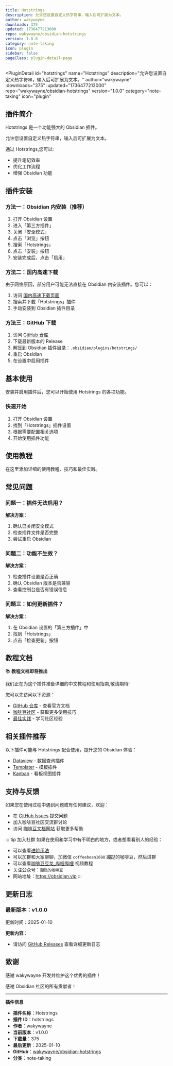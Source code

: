 ```yaml
---
title: Hotstrings
description: 允许您设置自定义热字符串，输入后可扩展为文本。
author: wakywayne
downloads: 375
updated: 1736477213000
repo: wakywayne/obsidian-hotstrings
version: 1.0.0
category: note-taking
icon: plugin
sidebar: false
pageClass: plugin-detail-page
---
```


<PluginDetail
  id="hotstrings"
  name="Hotstrings"
  description="允许您设置自定义热字符串，输入后可扩展为文本。"
  author="wakywayne"
  :downloads="375"
  :updated="1736477213000"
  repo="wakywayne/obsidian-hotstrings"
  version="1.0.0"
  category="note-taking"
  icon="plugin"
>

<!-- AUTO_GENERATED_START -->
## 插件简介

Hotstrings 是一个功能强大的 Obsidian 插件。

允许您设置自定义热字符串，输入后可扩展为文本。

通过 Hotstrings,您可以:

- 提升笔记效率
- 优化工作流程
- 增强 Obsidian 功能

<!-- AUTO_GENERATED_END -->

<!-- AUTO_GENERATED_START -->
## 插件安装

### 方法一：Obsidian 内安装（推荐）

1. 打开 Obsidian 设置
2. 进入「第三方插件」
3. 关闭「安全模式」
4. 点击「浏览」按钮
5. 搜索「Hotstrings」
6. 点击「安装」按钮
7. 安装完成后，点击「启用」

### 方法二：国内高速下载

由于网络原因，部分用户可能无法直接在 Obsidian 内安装插件。您可以：

1. 访问 [国内高速下载页面](/zh/documentation/obsidian-plugins-download.html)
2. 搜索并下载「Hotstrings」插件
3. 手动安装到 Obsidian 插件目录

### 方法三：GitHub 下载

1. 访问 [GitHub 仓库](https://github.com/wakywayne/obsidian-hotstrings)
2. 下载最新版本的 Release
3. 解压到 Obsidian 插件目录：`.obsidian/plugins/hotstrings/`
4. 重启 Obsidian
5. 在设置中启用插件

## 基本使用

安装并启用插件后，您可以开始使用 Hotstrings 的各项功能。

### 快速开始

1. 打开 Obsidian 设置
2. 找到「Hotstrings」插件设置
3. 根据需要配置相关选项
4. 开始使用插件功能

<!-- AUTO_GENERATED_END -->

<!-- CUSTOM_CONTENT_START:tutorial -->
## 使用教程

在这里添加详细的使用教程、技巧和最佳实践。

<!-- CUSTOM_CONTENT_END:tutorial -->

<!-- SHARED_CONTENT_START -->
## 常见问题

### 问题一：插件无法启用？

**解决方案**：
1. 确认已关闭安全模式
2. 检查插件文件是否完整
3. 尝试重启 Obsidian

### 问题二：功能不生效？

**解决方案**：
1. 检查插件设置是否正确
2. 确认 Obsidian 版本是否兼容
3. 查看控制台是否有错误信息

### 问题三：如何更新插件？

**解决方案**：
1. 在 Obsidian 设置的「第三方插件」中
2. 找到「Hotstrings」
3. 点击「检查更新」按钮

## 教程文档

📚 **教程文档即将推出**

我们正在为这个插件准备详细的中文教程和使用指南,敬请期待!

您可以先访问以下资源：
- [GitHub 仓库](https://github.com/wakywayne/obsidian-hotstrings) - 查看官方文档
- [咖啡豆社区](/zh/bases/) - 获取更多使用技巧
- [最佳实践](/zh/best-practices/) - 学习社区经验

## 相关插件推荐

以下插件可能与 Hotstrings 配合使用，提升您的 Obsidian 体验：

- [Dataview](/zh/plugins/dataview.html) - 数据查询插件
- [Templater](/zh/plugins/templater-obsidian.html) - 模板插件
- [Kanban](/zh/plugins/obsidian-kanban.html) - 看板视图插件

## 支持与反馈

如果您在使用过程中遇到问题或有任何建议，欢迎：

- 在 [GitHub Issues](https://github.com/wakywayne/obsidian-hotstrings/issues) 提交问题
- 加入咖啡豆社区交流群讨论
- 访问 [咖啡豆文档网站](https://obsidian.vip) 获取更多帮助

::: tip 加入社群
如果在使用和学习中有不明白的地方，或者想看看别人的经验：
- 可以查看[进阶用法](/zh/advanced)
- 可以加群和大家聊聊，加微信 `coffeebean1688` 蹦跶的咖啡豆，然后进群
- 可以查看[咖啡豆豆龙_哔哩哔哩](https://space.bilibili.com/618777356) 视频教程
- 关注公众号：`蹦跶的咖啡豆`
- 网站地址：https://obsidian.vip
:::
<!-- SHARED_CONTENT_END -->

<!-- AUTO_GENERATED_START -->
## 更新日志

### 最新版本：v1.0.0

更新时间：2025-01-10

**更新内容**：
- 请访问 [GitHub Releases](https://github.com/wakywayne/obsidian-hotstrings/releases) 查看详细更新日志

## 致谢

感谢 wakywayne 开发并维护这个优秀的插件！

感谢 Obsidian 社区的所有贡献者！

---

**插件信息**
- **插件名称**：Hotstrings
- **插件 ID**：hotstrings
- **作者**：wakywayne
- **当前版本**：v1.0.0
- **下载量**：375
- **最后更新**：2025-01-10
- **GitHub**：[wakywayne/obsidian-hotstrings](https://github.com/wakywayne/obsidian-hotstrings)
- **分类**：note-taking
<!-- AUTO_GENERATED_END -->

</PluginDetail>


